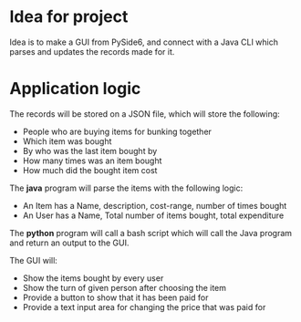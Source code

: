 # Idea for project
Idea is to make a GUI from PySide6, and connect with a Java CLI which parses
and updates the records made for it.

# Application logic
The records will be stored on a JSON file, which will store the following:
- People who are buying items for bunking together
- Which item was bought
- By who was the last item bought by
- How many times was an item bought
- How much did the bought item cost 

The **java** program will parse the items with the following logic:
- An Item has a Name, description, cost-range, number of times bought
- An User has a Name, Total number of items bought, total expenditure

The **python** program will call a bash script which will call the Java
program and return an output to the GUI. 

The GUI will:
- Show the items bought by every user
- Show the turn of given person after choosing the item
- Provide a button to show that it has been paid for
- Provide a text input area for changing the price that was paid for 

